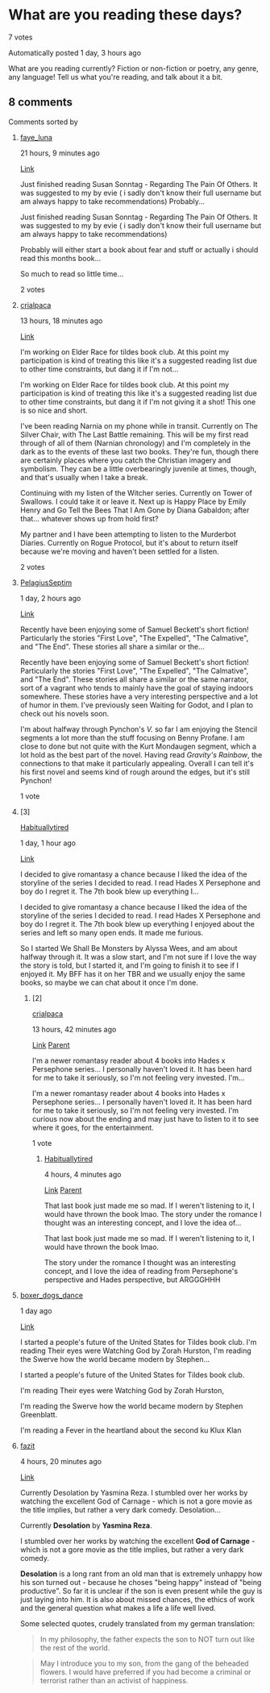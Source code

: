 # What are you reading these days?

7 votes

Automatically posted 1 day, 3 hours ago

What are you reading currently? Fiction or non-fiction or poetry, any genre, any language! Tell us what you're reading, and talk about it a bit.

## 8 comments

Comments sorted by

1.  [faye\_luna](https://tildes.net/user/faye_luna)
    
    21 hours, 9 minutes ago
    
    [Link](https://tildes.net/~books/1nqr/what_are_you_reading_these_days#comment-fhta)
    
    Just finished reading Susan Sonntag - Regarding The Pain Of Others. It was suggested to my by evie ( i sadly don't know their full username but am always happy to take recommendations) Probably...
    
    Just finished reading Susan Sonntag - Regarding The Pain Of Others. It was suggested to my by evie ( i sadly don't know their full username but am always happy to take recommendations)
    
    Probably will either start a book about fear and stuff or actually i should read this months book...
    
    So much to read so little time...
    
    2 votes
    
2.  [crialpaca](https://tildes.net/user/crialpaca)
    
    13 hours, 18 minutes ago
    
    [Link](https://tildes.net/~books/1nqr/what_are_you_reading_these_days#comment-fhwf)
    
    I'm working on Elder Race for tildes book club. At this point my participation is kind of treating this like it's a suggested reading list due to other time constraints, but dang it if I'm not...
    
    I'm working on Elder Race for tildes book club. At this point my participation is kind of treating this like it's a suggested reading list due to other time constraints, but dang it if I'm not giving it a shot! This one is so nice and short.
    
    I've been reading Narnia on my phone while in transit. Currently on The Silver Chair, with The Last Battle remaining. This will be my first read through of all of them (Narnian chronology) and I'm completely in the dark as to the events of these last two books. They're fun, though there are certainly places where you catch the Christian imagery and symbolism. They can be a little overbearingly juvenile at times, though, and that's usually when I take a break.
    
    Continuing with my listen of the Witcher series. Currently on Tower of Swallows. I could take it or leave it. Next up is Happy Place by Emily Henry and Go Tell the Bees That I Am Gone by Diana Gabaldon; after that... whatever shows up from hold first?
    
    My partner and I have been attempting to listen to the Murderbot Diaries. Currently on Rogue Protocol, but it's about to return itself because we're moving and haven't been settled for a listen.
    
    2 votes
    
3.  [PelagiusSeptim](https://tildes.net/user/PelagiusSeptim)
    
    1 day, 2 hours ago
    
    [Link](https://tildes.net/~books/1nqr/what_are_you_reading_these_days#comment-fhpp)
    
    Recently have been enjoying some of Samuel Beckett's short fiction! Particularly the stories "First Love", "The Expelled", "The Calmative", and "The End". These stories all share a similar or the...
    
    Recently have been enjoying some of Samuel Beckett's short fiction! Particularly the stories "First Love", "The Expelled", "The Calmative", and "The End". These stories all share a similar or the same narrator, sort of a vagrant who tends to mainly have the goal of staying indoors somewhere. These stories have a very interesting perspective and a lot of humor in them. I've previously seen Waiting for Godot, and I plan to check out his novels soon.
    
    I'm about halfway through Pynchon's _V._ so far I am enjoying the Stencil segments a lot more than the stuff focusing on Benny Profane. I am close to done but not quite with the Kurt Mondaugen segment, which a lot hold as the best part of the novel. Having read _Gravity's Rainbow_, the connections to that make it particularly appealing. Overall I can tell it's his first novel and seems kind of rough around the edges, but it's still Pynchon!
    
    1 vote
    
4.  \[3\]
    
    [Habituallytired](https://tildes.net/user/Habituallytired)
    
    1 day, 1 hour ago
    
    [Link](https://tildes.net/~books/1nqr/what_are_you_reading_these_days#comment-fhqj)
    
    I decided to give romantasy a chance because I liked the idea of the storyline of the series I decided to read. I read Hades X Persephone and boy do I regret it. The 7th book blew up everything I...
    
    I decided to give romantasy a chance because I liked the idea of the storyline of the series I decided to read. I read Hades X Persephone and boy do I regret it. The 7th book blew up everything I enjoyed about the series and left so many open ends. It made me furious.
    
    So I started We Shall Be Monsters by Alyssa Wees, and am about halfway through it. It was a slow start, and I'm not sure if I love the way the story is told, but I started it, and I'm going to finish it to see if I enjoyed it. My BFF has it on her TBR and we usually enjoy the same books, so maybe we can chat about it once I'm done.
    
    1.  \[2\]
        
        [crialpaca](https://tildes.net/user/crialpaca)
        
        13 hours, 42 minutes ago
        
        [Link](https://tildes.net/~books/1nqr/what_are_you_reading_these_days#comment-fhwd) [Parent](https://tildes.net/~books/1nqr/what_are_you_reading_these_days#comment-fhqj)
        
        I'm a newer romantasy reader about 4 books into Hades x Persephone series... I personally haven't loved it. It has been hard for me to take it seriously, so I'm not feeling very invested. I'm...
        
        I'm a newer romantasy reader about 4 books into Hades x Persephone series... I personally haven't loved it. It has been hard for me to take it seriously, so I'm not feeling very invested. I'm curious now about the ending and may just have to listen to it to see where it goes, for the entertainment.
        
        1 vote
        
        1.  [Habituallytired](https://tildes.net/user/Habituallytired)
            
            4 hours, 4 minutes ago
            
            [Link](https://tildes.net/~books/1nqr/what_are_you_reading_these_days#comment-fhzq) [Parent](https://tildes.net/~books/1nqr/what_are_you_reading_these_days#comment-fhwd)
            
            That last book just made me so mad. If I weren't listening to it, I would have thrown the book lmao. The story under the romance I thought was an interesting concept, and I love the idea of...
            
            That last book just made me so mad. If I weren't listening to it, I would have thrown the book lmao.
            
            The story under the romance I thought was an interesting concept, and I love the idea of reading from Persephone's perspective and Hades perspective, but ARGGGHHH
            
        
    
5.  [boxer\_dogs\_dance](https://tildes.net/user/boxer_dogs_dance)
    
    1 day ago
    
    [Link](https://tildes.net/~books/1nqr/what_are_you_reading_these_days#comment-fhr4)
    
    I started a people's future of the United States for Tildes book club. I'm reading Their eyes were Watching God by Zorah Hurston, I'm reading the Swerve how the world became modern by Stephen...
    
    I started a people's future of the United States for Tildes book club.
    
    I'm reading Their eyes were Watching God by Zorah Hurston,
    
    I'm reading the Swerve how the world became modern by Stephen Greenblatt.
    
    I'm reading a Fever in the heartland about the second ku Klux Klan
    
6.  [fazit](https://tildes.net/user/fazit)
    
    4 hours, 20 minutes ago
    
    [Link](https://tildes.net/~books/1nqr/what_are_you_reading_these_days#comment-fhzg)
    
    Currently Desolation by Yasmina Reza. I stumbled over her works by watching the excellent God of Carnage - which is not a gore movie as the title implies, but rather a very dark comedy. Desolation...
    
    Currently **Desolation** by **Yasmina Reza**.
    
    I stumbled over her works by watching the excellent **God of Carnage** - which is not a gore movie as the title implies, but rather a very dark comedy.
    
    **Desolation** is a long rant from an old man that is extremely unhappy how his son turned out - because he choses "being happy" instead of "being productive". So far it is unclear if the son is even present while the guy is just laying into him. It is also about missed chances, the ethics of work and the general question what makes a life a life well lived.
    
    Some selected quotes, crudely translated from my german translation:
    
    > In my philosophy, the father expects the son to NOT turn out like the rest of the world.
    
    > May I introduce you to my son, from the gang of the beheaded flowers. I would have preferred if you had become a criminal or terrorist rather than an activist of happiness.